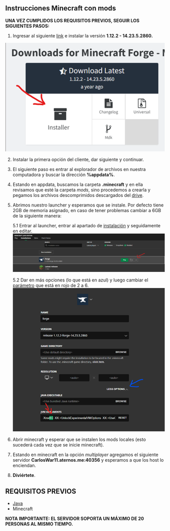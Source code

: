 ## Instrucciones Minecraft con mods

**UNA VEZ CUMPLIDOS LOS REQUISITOS PREVIOS, SEGUIR LOS SIGUIENTES PASOS:**

1. Ingresar al siguiente [link](https://files.minecraftforge.net/net/minecraftforge/forge/index_1.12.2.html) e instalar la versión **1.12.2 - 14.23.5.2860.**

![](https://github.com/miguelhasbun/minecraft_serverok/blob/main/images/descarga_%20minecraft.png)

2. Instalar la primera opción del cliente, dar siguiente y continuar.

3. El siguiente paso es entrar al explorador de archivos en nuestra computadora y buscar la dirección **%appdata%**. 

4. Estando en appdata, buscamos la carpeta **.minecraft** y en ella revisamos que esté la carpeta _mods_, sino procedemos a crearla y pegamos los archivos descomprimidos descargados del [drive](https://drive.google.com/file/d/168gAzymap481fGIVWODhcbdL1oiDAjP0/view?usp=sharing).

5. Abrimos nuestro launcher y esperamos que se instale. Por defecto tiene 2GB de memoria asignado, en caso de tener problemas cambiar a 6GB de la siguiente manera:

    5.1 Entrar al launcher, entrar al apartado de [instalación](https://drive.google.com/file/d/13AKVz6-aonxLZQzQLFJu60RvfKu80x-x/view?usp=sharing) y seguidamente en editar.
    ![](https://github.com/miguelhasbun/minecraft_serverok/blob/main/images/cambio_de%20_capacidad.png)

    5.2 Dar en más opciones (lo que está en azul) y luego cambiar el [parámetro](https://drive.google.com/file/d/1aUzCe11rToP-30sU9SYjDgyhG99K9BxA/view?usp=sharing) que está en rojo de 2 a 6.
    ![]( https://github.com/miguelhasbun/minecraft_serverok/blob/main/images/capacidad.png)
   

6. Abrir minecraft y esperar que se instalen los mods locales (esto sucederá cada vez que se inicie minecraft).

7. Estando en minecraft en la opción _multiplayer_ agregamos el siguiente servidor **CarlosWar11.aternos.me:40356** y esperamos a que los host lo enciendan.

8. **Diviértete**.


## **REQUISITOS PREVIOS**

- [Java](https://www.java.com/es/download/ie_manual.jsp)
- Minecraft

**NOTA IMPORTANTE: 
EL SERVIDOR SOPORTA UN MÁXIMO DE 20 PERSONAS AL MISMO TIEMPO.**